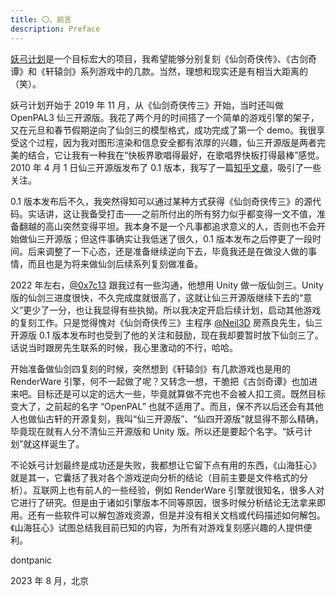 ```yaml
---
title: 〇、前言
description: Preface
---
```


[妖弓计划](https://github.com/dontpanic92/OpenPAL3)是一个目标宏大的项目，我希望能够分别复刻《仙剑奇侠传》、《古剑奇谭》和《轩辕剑》系列游戏中的几款。当然，理想和现实还是有相当大距离的（笑）。

妖弓计划开始于 2019 年 11 月，从《仙剑奇侠传三》开始，当时还叫做 OpenPAL3 仙三开源版。我花了两个月的时间搭了一个简单的游戏引擎的架子，又在元旦和春节假期逆向了仙剑三的模型格式，成功完成了第一个 demo。我很享受这个过程，因为我对图形渲染和信息安全都有浓厚的兴趣，仙三开源版是两者完美的结合，它让我有一种我在“快板界歌唱得最好，在歌唱界快板打得最棒”感觉。2010 年 4 月 1 日仙三开源版发布了 0.1 版本，我写了一篇[知乎文章](https://zhuanlan.zhihu.com/p/122532099)，吸引了一些关注。

0.1 版本发布后不久，我突然得知可以通过某种方式获得《仙剑奇侠传三》的源代码。实话讲，这让我备受打击——之前所付出的所有努力似乎都变得一文不值，准备翻越的高山突然变得平坦。我本身不是一个凡事都追求意义的人，否则也不会开始做仙三开源版；但这件事确实让我低迷了很久，0.1 版本发布之后停更了一段时间。后来调整了一下心态，还是准备继续逆向下去，毕竟我还是在做没人做的事情，而且也是为将来做仙剑后续系列复刻做准备。

2022 年左右，[@0x7c13](https://github.com/0x7c13) 跟我过有一些沟通，他想用 Unity 做一版仙剑三。Unity 版的仙剑三进度很快，不久完成度就很高了，这就让仙三开源版继续下去的“意义”更少了一分，也让我显得有些执拗。所以我决定开启后续计划，启动其他游戏的复刻工作。只是觉得愧对《仙剑奇侠传三》主程序 [@Neil3D](https://github.com/Neil3D) 房燕良先生，仙三开源版 0.1 版本发布时也受到了他的关注和鼓励，现在我却要暂时放下仙剑三了。话说当时跟房先生联系的时候，我心里激动的不行，哈哈。

开始准备做仙剑四复刻的时候，突然想到《轩辕剑》有几款游戏也是用的 RenderWare 引擎，何不一起做了呢？又转念一想，干脆把《古剑奇谭》也加进来吧。目标还是可以定的远大一些，毕竟就算做不完也不会被人扣工资。既然目标变大了，之前起的名字 “OpenPAL” 也就不适用了。而且，保不齐以后还会有其他人也做仙古轩的开源复刻，我叫“仙三开源版”、“仙四开源版”就显得不那么精确，毕竟现在就有人分不清仙三开源版和 Unity 版。所以还是要起个名字。“妖弓计划”就这样诞生了。

不论妖弓计划最终是成功还是失败，我都想让它留下点有用的东西，《山海狂心》就是其一，它囊括了我对各个游戏逆向分析的结论（目前主要是文件格式的分析）。互联网上也有前人的一些经验，例如 RenderWare 引擎就很知名，很多人对它进行了研究。但是由于诸如引擎版本不同等原因，很多时候分析结论无法拿来即用。还有一些软件可以解包游戏资源，但是并没有相关文档或代码描述如何解包。《山海狂心》试图总结我目前已知的内容，为所有对游戏复刻感兴趣的人提供便利。


dontpanic

2023 年 8 月，北京
